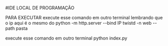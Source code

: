 #IDE LOCAL DE PROGRAMAÇÃO

PARA EXECUTAR 
execute esse comando em outro terminal
lembrando que o ip aqui é o mesmo do 
python -m http.server --bind IP 
twistd -n web --path pasta

execute esse comando em outro terminal 
python index.py